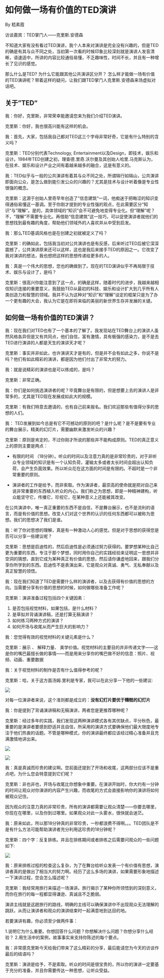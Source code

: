 # 如何做一场有价值的TED演讲

By 嵇素霞

访谈嘉宾：TED掌门人——克里斯.安德森

不知道大家有没有看过TED演讲，我个人本来对演讲是完全没有兴趣的，但是TED的确是有其与众不同之处，当初第一次看的时候印象比较深刻就是演讲人发音清晰，语速适中，所讲的内容比较通俗易懂，不乏趣味性，时间不长，并且有一种增长了见识的感觉。

那么什么是TED? 为什么它能跟其他公共演讲区分开？ 怎么样才能做一场有价值的TED演讲呢？带着这样的疑问，让我们跟TED掌门人克里斯.安德森来场虚拟对话吧。

## 关于”TED“

我：你好，克里斯，非常荣幸能邀请您来为我们介绍TED演讲。

克里斯：你好，我也很高兴能有这样的机会。

我：首先，大家，包括我自己都对TED这三个字母非常好奇，它是有什么特别的含义吗？

克里斯：TED分别代表Technology, Entertainment以及Design，即技术，娱乐和设计。1984年TED创建之初，理查德.里奇.沃尔曼及其创始人哈里.马克斯认为，在技术、娱乐和设计产业之间有着越来越多的融合，这是有意义的。

我：TED似乎与一般的公共演讲有着其与众不同之处，所谓隔行如隔山，公共演讲即面向公众，是怎么做到能引发公众的兴趣的？尤其是技术与设计听着像是专业性很强的概念。

克里斯：这源于创始人里奇早年创造了”信息建筑“一词，他痴迷于把晦涩的知识变得通俗易懂这一基调。至于你刚才提到的专业性强的观点，在此需要区分“知识“与”理解“。是的，具体领域的“知识”会不可避免地变得专业化。但“理解”呢？不，“理解”不需要专业化。再借助“信息建筑”这一技巧，可以促使演讲者就他们的思想找到最有趣的角度，帮助他们领域外的人喜欢并从中受到启发。

我：那么TED基调风格也是在创建之初就被定义了吗？

克里斯：的确如此，包括我当初对公共演讲也是有反感，后来听过TED后被它深深震撼了，公共演讲原来还可以这样，这也是我后来接手TED的原因之一。它改变了我对演讲的想法，我也想把这样的思想传递给更多的人。

我：真是一个伟大的思想，您也的确做到了。现在的TED演讲似乎不再局限于技术、娱乐与设计了，是吗？

克里斯：很高兴你能注意到了这一点，的确是这样，随着时代的进步，我越来越相信知识连接的重要意义，我鼓励TED从最初的科技、娱乐和设计扩大到几乎所有人类创造力和智慧的领域。我并不认为这种对“知识”和“理解”设定的框架只是为了办一个更有趣的大会，我认为它是在即将来临的美丽的新世界生存并发展的关键。

## 如何做一场有价值的TED演讲？

我：现在我们对TED也有了一个基本的了解了。我发现站在TED舞台上的演讲人虽然风格各异但是又有共同点，他们自信，富有激情，具有极强的感染力，是不是去TED进行演讲的人都是天生的演讲天才呢？

克里斯：事实并非如此，也许演讲天才是有的，但是并不会有如此之多，你说不是吗？他们有如此精彩的演讲，都是因为他们付出了非常大的努力。

我：就是说精彩的演讲也是可以练成的，是吗？

克里斯：非常正确。

我：你们是如何挑选演讲者的呢？毕竟舞台是有限的，但是想要上去的演讲人是非常多的，尤其是TED现在发展成如此大的规模。

克里斯：有我们特意去邀请的，也有自己前来报名。我们欢迎那些有值得分享的思想的人们。

我： TED发展到如今总是有它不可撼动的原则的吧？是什么呢？是不是要有专业的舞台展示，精美的幻灯片，需要幽默来激发听众的兴趣？

克里斯：原则是肯定的，不过你刚才所说的那些并不能构成原则。TED的真正意义上的原则主要是两点：
* 有限的时间 （18分钟）。听众的时间以及注意力真的是非常珍贵的，对于非听众专业领域的知识是有一个认知负荷，灌输太多或者太长时间会超出认知负荷，会产生负面效果。所以听众花在这方面的时间是有限的。不超时是一个非常重要的原则。

* 演讲者的工作是给予，而非索取。作为演讲者，最崇高的使命就是把对自己来说非常重要的东西植入听众的内心。我们称之为思想，即是一种精神建构，听众能坚守它，传播它，珍视它，在某种意义上还能被其改变。

在公共演讲中，唯一真正重要的东西不是自信，不是舞台展示，也不是流利的语言，而是有价值的思想。改变人们对这个世界的认识的任何东西都可以被称为思想。我们的思想决了我们是谁。

我：听了你对思想的理解，真是有一种激动人心的感觉。但是对于思想的获得您是否可以分享一些建议呢？

克里斯：思想是启迪性的，然后启迪性是必须通过努力获得的。要梦想某种比自己更为重要的东西，专注于那个梦想，同时用你自己的实践经验来证明这一思想并非空洞的猜想，直到它成为某种真正有价值的思想，然后请你谦虚地回来，跟我们分享你所学到的东西。启迪性不是表演出来，它是观众对真诚、勇气、无私奉献以及真正智慧的领悟。

我：现在我们知道了TED是需要什么样的演讲者，以及去获得有价值的思想的方向。当需要分享有价值的思想的时候，如何做哪些准备工作呢？

克里斯：演讲准备过程包括四个关键因素：

1. 是否包括视觉材料，如果包括，是什么材料？
2. 是草拟并背诵演讲稿，还是打算无稿演讲？
3. 如何练习两种方式的演讲？
4. 如何开场与收尾从而产生巨大的影响力？

我：您觉得有效的视觉材料的关键元素是什么？

克里斯：展示 、 解释力量、 美学价值。视觉材料的主要目的并非传递文字——这是你的嘴巴最擅长做的事情——而是用来分享你的嘴巴做不好的信息：照片、视频、动画、重要数据

我：关于视觉材料的制作是否有什么值得参考的呢？

克里斯：哈，关于这方面汤姆.里利是专家，我可以在此分享一下他的一些建议:

![](http://p319p95sa.bkt.clouddn.com/tedtalks/one-idea-per-page.png)

对每一位演讲者来说，这个准则都是成立的：**没有幻灯片要优于糟糕的幻灯片**

我：你是提到了背诵演讲稿和无稿演讲，两者您是更推荐哪种呢？

克里斯：经过多年的实践，我们发现这两种演讲模式各有其优缺点，平分秋色，最重要的是演讲者要感到舒适并且自信，所采用的演讲方式要确保他们最大限度地专注于他们热衷的话题。不管是哪种模式，你的演讲最终都应该经过精心准备并且充满激情地讲出来。

![](http://p319p95sa.bkt.clouddn.com/tedtalks/with-script.png?imageMogr2/size-limit/2000k!)

![](http://p319p95sa.bkt.clouddn.com/tedtalks/without-script.png?imageMogr2/size-limit/2000k!)

我：真是真诚而珍贵的建议啊。您前面还提到了开场和收尾，这两部分应该不是重点吧，为什么您会特意提到它们呢？

克里斯：非也非也，开场与收尾比你想象中重要。在演讲开始时，你大约有一分钟的时间让观众对你演讲的内容产生兴趣，而收尾的方式会直接影响你的演讲将如何被观众记住。

因为观众的注意力真的非常珍贵，所有的演讲都需要让观众清楚——你要去哪里，你现在在哪里，以及你到过哪里。如果观众对此一头雾水，很快就会迷茫。

我：原来如此，所以那18分钟真的非常珍贵，一秒都浪费不得啊。。。TED团队是不是有什么方法可能帮助演讲者充分利用这珍贵的18分钟呢？

克里斯：四个字：反复排练。并且在排练期间或者排练之后需要问观众的一些问题如下:

![](http://p319p95sa.bkt.clouddn.com/tedtalks/talk-checklist.png?imageMogr2/size-limit/2000k!)

我：原来排练过程的检查这么复杂，为了在舞台给听众发表一个有价值有思想，演讲者真的是做出了相当大的努力啊。经历了这么多场的演讲，如果需要形象地描述一下演讲过程，您会怎么描述呢？

克里斯：我经常用旅行来描述一场演讲。旅行揭示了某种你所领悟到的深刻意义，而你在旅行的每一程都显得谦逊、真诚且不乏脆弱。

演讲主线就是这趟旅行的路线，明确的主线可以确保演讲中不出现观众无法理解的跳跃，从而让演讲者和观众的演讲结束时一起满意地到达目的地。

若要演讲有趣，你必须至少做两件事：

1.说明它为什么重要。你想回答什么问题？你想解决什么问题？你想分享什么经验？
2.用生活中的案例，故事事实来支持你陈述的每个要点。

我：非常感克里斯今天给我们带来了这么精彩的分享，最后能请您为今天的访谈作最后的结语吗？

克里斯：演讲是给予，不是索取。听众的时间是很宝贵的，所以你的演讲一定要基于充分的准备，并且你需要传达一种思想，让听众受益。
